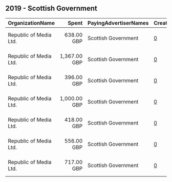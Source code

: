 ## 2019 - Scottish Government 
|OrganizationName|Spent|PayingAdvertiserNames|CreativeUrls|Impressions|Genders|AgeBrackets|CountryCodes|BillingAddresses|CandidateBallotInformation|
|:---|---:|:---|:---|---:|:---|:---|:---|:---|:---|
|Republic of Media Ltd.|638.00 GBP|Scottish Government|[0](https://www.snap.com/political-ads/asset/4f6063815b380cd7aa3cb7ee7a4e73c1c80064cd2e2dc617b58686bf34af3f01?mediaType=mp4)|830,072||16-34|united kingdom|"4th Floor, Nova House,Edinburgh,EH3 9QQ,GB"||
|Republic of Media Ltd.|1,367.00 GBP|Scottish Government|[0](https://www.snap.com/political-ads/asset/3114467cc6df284ce8da106a937aeb0f8a3830cce4f174eec7115e20e74ac9cc?mediaType=mp4)|1,519,097||16-18|united kingdom|"4th Floor, Nova House,Edinburgh,EH3 9QQ,GB"||
|Republic of Media Ltd.|396.00 GBP|Scottish Government|[0](https://www.snap.com/political-ads/asset/d4448b10e0182d1e0a72de48ad81a2cabc26ba07b9f5d4828bdfd265c471ab15?mediaType=mp4)|336,374||16-18|united kingdom|"4th Floor, Nova House,Edinburgh,EH3 9QQ,GB"||
|Republic of Media Ltd.|1,000.00 GBP|Scottish Government|[0](https://www.snap.com/political-ads/asset/0f87caf6715fd94ef47b4558d8762690d8dd4413abf46cd8af0f8c67fae2b466?mediaType=mp4)|1,071,590||16-34|united kingdom|"4th Floor, Nova House,Edinburgh,EH3 9QQ,GB"||
|Republic of Media Ltd.|418.00 GBP|Scottish Government|[0](https://www.snap.com/political-ads/asset/0f68a354aa10c942c93402a0cd64b03da73e202f91cb046568d5cc6d22d4b054?mediaType=mp4)|371,859||16-18|united kingdom|"4th Floor, Nova House,Edinburgh,EH3 9QQ,GB"||
|Republic of Media Ltd.|556.00 GBP|Scottish Government|[0](https://www.snap.com/political-ads/asset/3ea3e3eb58d58c4d468efb080119a60bf329db64e5e2661425e3fd10f685a1a6?mediaType=mp4)|496,700||16-18|united kingdom|"4th Floor, Nova House,Edinburgh,EH3 9QQ,GB"||
|Republic of Media Ltd.|717.00 GBP|Scottish Government|[0](https://www.snap.com/political-ads/asset/9f910bb1355a751c6e2afd81c003dca51da330321a7adea4daf91c78d46fcf62?mediaType=mp4)|917,953||16-18|united kingdom|"4th Floor, Nova House,Edinburgh,EH3 9QQ,GB"||
